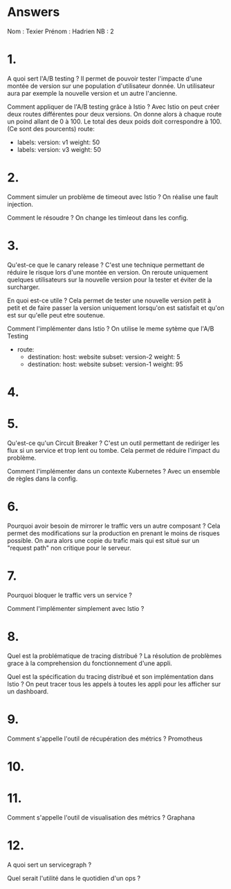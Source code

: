 # Answers

Nom : Texier 
Prénom : Hadrien
NB : 2

# 1.
A quoi sert l'A/B testing ?
Il permet de pouvoir tester l'impacte d'une montée de version sur une population d'utilisateur
donnée. Un utilisateur aura par exemple la nouvelle version et un autre l'ancienne.

Comment appliquer de l'A/B testing grâce à Istio ?
Avec Istio on peut créer deux routes différentes pour deux versions. On donne alors à chaque route un poind allant de 0 à 100. Le total des deux poids doit correspondre à 100.
(Ce sont des pourcents)
route:
  - labels:
      version: v1
    weight: 50
  - labels:
      version: v3
    weight: 50

# 2.
Comment simuler un problème de timeout avec Istio ?
On réalise une fault injection.

Comment le résoudre ?
On change les timleout dans les config.

# 3.
Qu'est-ce que le canary release ?
C'est une technique permettant de réduire le risque lors d'une montée en version. On reroute 
uniquement quelques utilisateurs sur la nouvelle version pour la tester et éviter de la surcharger.

En quoi est-ce utile ?
Cela permet de tester une nouvelle version petit à petit et de faire passer la version uniquement
lorsqu'on est satisfait et qu'on est sur qu'elle peut etre soutenue.

Comment l'implémenter dans Istio ?
On utilise le meme sytème que l'A/B Testing
- route:
    - destination:
        host: website
        subset: version-2
      weight: 5
    - destination:
        host: website
        subset: version-1
      weight: 95
# 4.

# 5.
Qu'est-ce qu'un Circuit Breaker ?
C'est un outil permettant de rediriger les flux si un service et trop lent ou tombe.
Cela permet de réduire l'impact du problème.

Comment l'implémenter dans un contexte Kubernetes ?
Avec un ensemble de règles dans la config.

# 6.
Pourquoi avoir besoin de mirrorer le traffic vers un autre composant ?
Cela permet des modifications sur la production en prenant le moins de risques possible.
On aura alors une copie du trafic mais qui est situé sur un "request path" non critique pour
le serveur.

# 7.
Pourquoi bloquer le traffic vers un service ?

Comment l'implémenter simplement avec Istio ?

# 8.
Quel est la problématique de tracing distribué ?
La résolution de problèmes grace à la comprehension du fonctionnement d'une appli.

Quel est la spécification du tracing distribué et son implémentation dans Istio ?
On peut tracer tous les appels à toutes les appli pour les afficher sur un dashboard.

# 9.
Comment s'appelle l'outil de récupération des métrics ?
Promotheus

# 10.

# 11.
Comment s'appelle l'outil de visualisation des métrics ?
Graphana

# 12.
A quoi sert un servicegraph ?

Quel serait l'utilité dans le quotidien d'un ops ?
